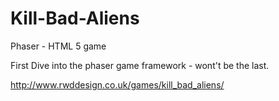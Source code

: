 Kill-Bad-Aliens
===============

Phaser - HTML 5 game

First Dive into the phaser game framework - wont't be the last. 

http://www.rwddesign.co.uk/games/kill_bad_aliens/
